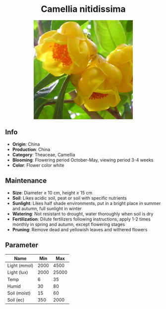 <h1 align='center'>Camellia nitidissima</h1>
<p align="center">
    <img 
        align='center'
        width='320'
        src="../images/camellia nitidissima.png" 
        alt='Camellia nitidissima' />
</p>

## Info

 - **Origin**: China
 - **Production**: China
 - **Category**: Theaceae, Camellia
 - **Blooming**: Flowering period October-May, viewing period 3-4 weeks
 - **Color**: Flower color white

## Maintenance

 - **Size**: Diameter ≥ 10 cm, height ≥ 15 cm
 - **Soil**: Likes acidic soil, peat or soil with specific nutrients
 - **Sunlight**: Likes half shade environments, put in a bright place in summer and autumn, full sunlight in winter
 - **Watering**: Not resistant to drought, water thoroughly when soil is dry
 - **Fertilization**: Dilute fertilizers following instructions, apply 1-2 times monthly in spring and autumn, except flowering stages
 - **Pruning**: Remove dead and yellowish leaves and withered flowers

## Parameter

| Name         | Min  | Max   |
|--------------|------|-------|
| Light (mmol) | 2000 | 4500  |
| Light (lux)  | 2000 | 25000 |
| Temp         | 6    | 35    |
| Humid        | 30   | 80    |
| Soil (moist) | 15   | 60    |
| Soil (ec)    | 350  | 2000  |